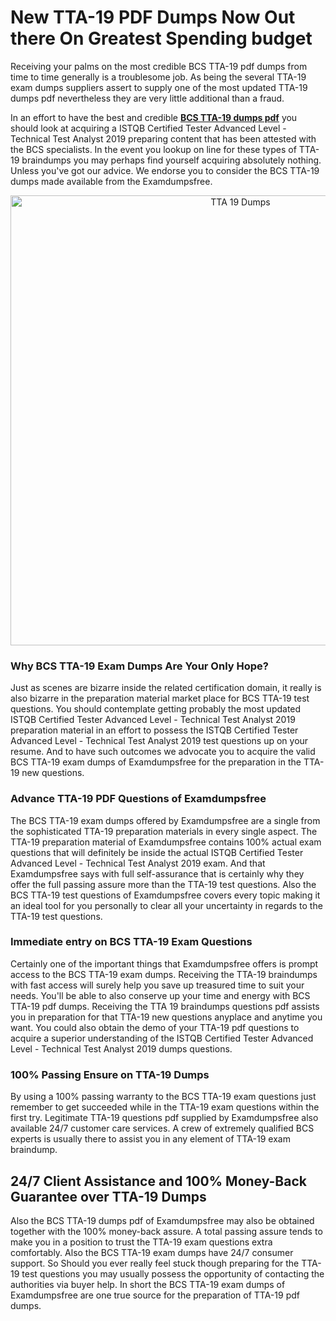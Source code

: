 <h1>New TTA-19 PDF Dumps Now Out there On Greatest Spending budget</h1>
<p>Receiving your palms on the most credible BCS TTA-19 pdf dumps from time to time generally is a troublesome job. As being the several TTA-19 exam dumps suppliers assert to supply one of the most updated TTA-19 dumps pdf nevertheless they are very little additional than a fraud.</p>
<p>In an effort to have the best and credible <strong><a href="https://examdumpsfree.com/TTA-19-exam-dumps">BCS TTA-19 dumps pdf</a></strong> you should look at acquiring a ISTQB Certified Tester Advanced Level - Technical Test Analyst 2019 preparing content that has been attested with the BCS specialists. In the event you lookup on line for these types of TTA-19 braindumps you may perhaps find yourself acquiring absolutely nothing. Unless you've got our advice. We endorse you to consider the BCS TTA-19 dumps made available from the Examdumpsfree.</p>
<p style="text-align: center;"><a href="https://examdumpsfree.com/TTA-19-exam-dumps"><img src="https://i.ibb.co/yV3fvNg/Exam-Dumps-Free.png" alt="TTA 19 Dumps" width="720" /></a></p>
<h3>Why BCS TTA-19 Exam Dumps Are Your Only Hope?</h3>
<p>Just as scenes are bizarre inside the related certification domain, it really is also bizarre in the preparation material market place for BCS TTA-19 test questions. You should contemplate getting probably the most updated ISTQB Certified Tester Advanced Level - Technical Test Analyst 2019 preparation material in an effort to possess the ISTQB Certified Tester Advanced Level - Technical Test Analyst 2019 test questions up on your resume. And to have such outcomes we advocate you to acquire the valid BCS TTA-19 exam dumps of Examdumpsfree for the preparation in the TTA-19 new questions.</p>
<h3><strong>Advance TTA-19 PDF Questions of Examdumpsfree</strong></h3>
<p>The BCS TTA-19 exam dumps offered by Examdumpsfree are a single from the sophisticated TTA-19 preparation materials in every single aspect. The TTA-19 preparation material of Examdumpsfree contains 100% actual exam questions that will definitely be inside the actual ISTQB Certified Tester Advanced Level - Technical Test Analyst 2019 exam. And that Examdumpsfree says with full self-assurance that is certainly why they offer the full passing assure more than the TTA-19 test questions. Also the BCS TTA-19 test questions of Examdumpsfree covers every topic making it an ideal tool for you personally to clear all your uncertainty in regards to the TTA-19 test questions.</p>
<h3><strong>Immediate entry on BCS TTA-19 Exam Questions</strong></h3>
<p>Certainly one of the important things that Examdumpsfree offers is prompt access to the BCS TTA-19 exam dumps. Receiving the TTA-19 braindumps with fast access will surely help you save up treasured time to suit your needs. You'll be able to also conserve up your time and energy with BCS TTA-19 pdf dumps. Receiving the TTA 19 braindumps questions pdf assists you in preparation for that TTA-19 new questions anyplace and anytime you want. You could also obtain the demo of your TTA-19 pdf questions to acquire a superior understanding of the ISTQB Certified Tester Advanced Level - Technical Test Analyst 2019 dumps questions.</p>
<h3><strong>100% Passing Ensure on TTA-19 Dumps</strong></h3>
<p>By using a 100% passing warranty to the BCS TTA-19 exam questions just remember to get succeeded while in the TTA-19 exam questions within the first try. Legitimate TTA-19 questions pdf supplied by Examdumpsfree also available 24/7 customer care services. A crew of extremely qualified BCS experts is usually there to assist you in any element of TTA-19 exam braindump.</p>
<h2><strong>24/7 Client Assistance and 100% Money-Back Guarantee over TTA-19 Dumps</strong></h2>
<p>Also the BCS TTA-19 dumps pdf of Examdumpsfree may also be obtained together with the 100% money-back assure. A total passing assure tends to make you in a position to trust the TTA-19 exam questions extra comfortably. Also the BCS TTA-19 exam dumps have 24/7 consumer support. So Should you ever really feel stuck though preparing for the TTA-19 test questions you may usually possess the opportunity of contacting the authorities via buyer help. In short the BCS TTA-19 exam dumps of Examdumpsfree are one true source for the preparation of TTA-19 pdf dumps.</p>
<h3>&nbsp;</h3>
<h3>&nbsp;</h3>
